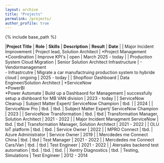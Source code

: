 ```yaml
---
layout: archive
title: "Projects"
permalink: /projects/
author_profile: true
---
```


{% include base_path %}


|**Project Title** | **Role** | **Skills** | **Description** | **Result** | **Date** |
| Major Incident Improvement | Project lead, Solution Architect | *Project Management <br> *Coordination | Improve KPI's | open | March 2025 - today |
| Production System Cloud Migration | Senior Solution Architect Infrastructure | - Vendormanagement <br> - Infrastrcutre | Migrate a car manufactruing production system to hybride cloud | ongoing | 2025 - today |
| Shopfloor Dashboard | Data Engineer/Solution Architect | *ServiceNow <br> *PowerBI <br> *Power Automate | Build up a Dashbaord for Management | successfully setup a dishboard for MB VAN division | 2023 - today |
| ServiceNow Cleanup | Subject Matter Expert/ ServiceNow Champion | tbd. |  | 2024 |
| ServiceNow Pro | tbd. | tbd. | Subject Matter Expert/ ServiceNow Champion | 2023 |
| ServiceNow Transformation | tbd. | tbd | Transformation Manager, Solution Architect | 2021 - 2022 |
| Major Incident Managment ServiceNow | tbd. | tbd | Transformation Manager, Solution Architect | 2021 - 2022 |
| OLU IoT platform | tbd. | tbd. | Service Owner | 2022 |
| MPRO Connect | tbd. | Azure Administrator | Service Owner | 2019 |
| Mercdedes me Connect China | tbd. | tbd | Test Manager | 2021 - 2022 |
| Mercdedes me Connect Cars/Van | tbd. | tbd | Test Engineer | 2021 - 2022 |
| Atersales backend test automation | tbd. | tbd. | tbd. |
| Xentry Diagnostics | tbd. | Testing, Simulations | Test Engineer | 2012 - 2014
